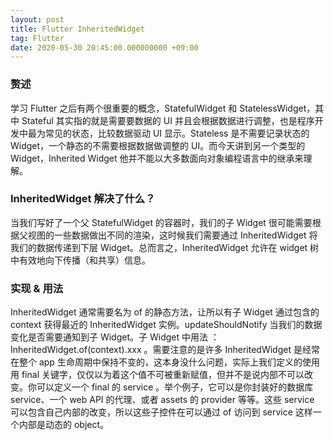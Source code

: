 ```yaml
---
layout: post
title: Flutter InheritedWidget
tag: Flutter
date: 2020-05-30 20:45:00.000000000 +09:00
---
```


### 赘述

学习 Flutter 之后有两个很重要的概念，StatefulWidget 和 StatelessWidget，其中 Stateful 其实指的就是需要要数据的 UI 并且会根据数据进行调整，也是程序开发中最为常见的状态，比较数据驱动 UI 显示。Stateless 是不需要记录状态的 Widget，一个静态的不需要根据数据做调整的 UI。而今天讲到另一个类型的 Widget，Inherited Widget 他并不能以大多数面向对象编程语言中的继承来理解。

### InheritedWidget 解决了什么？

当我们写好了一个父 StatefulWidget 的容器时，我们的子 Widget 很可能需要根据父视图的一些数据做出不同的渲染，这时候我们需要通过 InheritedWidget 将我们的数据传递到下层 Widget。总而言之，InheritedWidget 允许在 widget 树中有效地向下传播（和共享）信息。

### 实现 & 用法

InheritedWidget 通常需要名为 of 的静态方法，让所以有子 Widget 通过包含的 context 获得最近的 InheritedWidget 实例。updateShouldNotify 当我们的数据变化是否需要通知到子 Widget。子 Widget 中用法 ：InheritedWidget.of(context).xxx 。需要注意的是许多 InheritedWidget 是经常在整个 app 生命周期中保持不变的，这本身没什么问题，实际上我们定义的使用用 final 关键字，仅仅以为着这个值不可被重新赋值，但并不是说内部不可以改变。你可以定义一个 final 的 service 。举个例子，它可以是你封装好的数据库service、一个 web API 的代理、或者 assets 的 provider 等等。这些 service 可以包含自己内部的改变，所以这些子控件在可以通过 of 访问到 service 这样一个内部是动态的 object。


